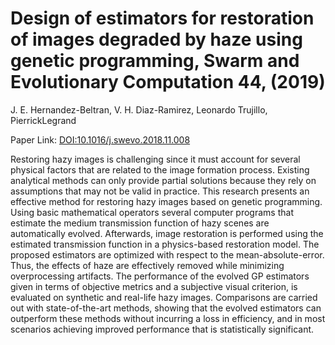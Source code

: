 # Design of estimators for restoration of images degraded by haze using genetic programming, Swarm and Evolutionary Computation 44, (2019)

J. E. Hernandez-Beltran, V. H. Diaz-Ramirez, Leonardo Trujillo, PierrickLegrand

Paper Link: [DOI:10.1016/j.swevo.2018.11.008](https://doi.org/10.1016/j.swevo.2018.11.008)

Restoring hazy images is challenging since it must account for several physical factors that are related to the image formation process. Existing analytical methods can only provide partial solutions because they rely on assumptions that may not be valid in practice. This research presents an effective method for restoring hazy images based on genetic programming. Using basic mathematical operators several computer programs that estimate the medium transmission function of hazy scenes are automatically evolved. Afterwards, image restoration is performed using the estimated transmission function in a physics-based restoration model. The proposed estimators are optimized with respect to the mean-absolute-error. Thus, the effects of haze are effectively removed while minimizing overprocessing artifacts. The performance of the evolved GP estimators given in terms of objective metrics and a subjective visual criterion, is evaluated on synthetic and real-life hazy images. Comparisons are carried out with state-of-the-art methods, showing that the evolved estimators can outperform these methods without incurring a loss in efficiency, and in most scenarios achieving improved performance that is statistically significant.
